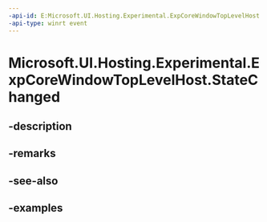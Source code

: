 ```yaml
---
-api-id: E:Microsoft.UI.Hosting.Experimental.ExpCoreWindowTopLevelHost.StateChanged
-api-type: winrt event
---
```


# Microsoft.UI.Hosting.Experimental.ExpCoreWindowTopLevelHost.StateChanged

<!--
public event Windows.Foundation.TypedEventHandler<Microsoft.UI.Composition.Experimental.IExpContentTopLevelHost,object> StateChanged;
-->


## -description

## -remarks

## -see-also

## -examples


